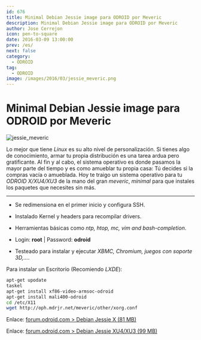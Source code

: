 ```yaml
---
id: 676
title: Minimal Debian Jessie image para ODROID por Meveric
description: Minimal Debian Jessie image para ODROID por Meveric
author: Jose Cerrejon
icon: pen-to-square
date: 2016-03-09 13:00:00
prev: /es/
next: false
category:
  - ODROID
tag:
  - ODROID
image: /images/2016/03/jessie_meveric.png
---
```


# Minimal Debian Jessie image para ODROID por Meveric

![jessie_meveric](/images/2016/03/jessie_meveric.png)

Lo mejor que tiene *Linux* es su alto nivel de personalización. Si tienes algo de conocimiento, armar tu propia distribución es una tarea ardua pero gratificante. Al fin y al cabo, el sistema operativo es donde pasamos la mayor parte del tiempo y es como amueblar tu propia casa: Tú decides si la compras vacía o amueblada. Hoy te traigo un sistema operativo para tu *ODROID X/XU4/XU3* de la mano del gran *meveric*, *minimal* para que instales los paquetes que necesites sin más.

- - -
* Se redimensiona en el primer inicio y configura SSH.

* Instalado Kernel y headers para recompilar drivers.

* Herramientas básicas como *ntp, htop, mc, vim and bash-completion*.

* Login: **root** | Password: **odroid**

* Testeado para instalar y ejecutar *XBMC, Chromium, juegos con soporte 3D,...*.

Para instalar un Escritorio (Recomiendo *LXDE*):

```bash
apt-get upodate
taskel
apt-get install xf86-video-armsoc-odroid
apt-get install mali400-odroid
cd /etc/X11
wget http://oph.mdrjr.net/meveric/other/xorg.conf
```

Enlace: [forum.odroid.com > Debian Jessie X (81 MB)](http://forum.odroid.com/viewtopic.php?f=23&t=19281)

Enlace: [forum.odroid.com > Debian Jessie XU4/XU3 (99 MB)](http://forum.odroid.com/viewtopic.php?f=96&t=17542)
